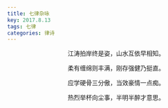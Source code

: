 ```yaml
---
title: 七律杂咏
key: 2017.8.13
tags: 七律
categories: 律诗
---
```


<p align="center">江涛拍岸终是姿，山水互依早相知。
</p>
<p align="center">柔有缠绵则丰满，刚存强健乃挺直。
</p>
<p align="center">应学硬骨三分傲，当效豪情一点痴。
</p>
<p align="center">热烈举杯向尘事，半明半醉才意思。
</p>
<p align="center"></br>
</p>
